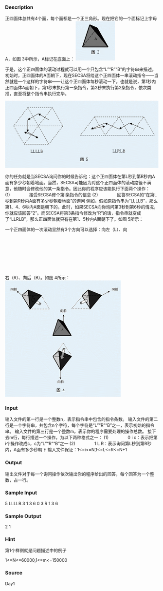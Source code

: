
### Description
正四面体总共有4个面，每个面都是一个正三角形。现在把它的一个面标记上字母A，如图 3中所示，A标记在底面上：
![](/JudgeOnline/upload/201111/1(4).jpg)


于是，这个正四面体的滚动过程就可以用一个只包含“L”“R”“B”的字符串来描述。初始时，正四面体的A面朝下，现在SECSA将给这个正四面体一串滚动指令——当然就是一个这样的字符串——让这个正四面体每秒滚动一下。也就是说，第1秒内正四面体A面朝下，第1秒末执行第一条指令，第2秒末执行第2条指令，依次类推，直至将整个指令串执行完毕。



![](/JudgeOnline/upload/201111/3(4).jpg)

你的任务就是当SECSA询问你的时候告诉他：这个正四面体在第L秒到第R秒内A面有多少秒朝着地面。当然，SECSA可能因为对这个正四面体的滚动路径不满意，他随时会修改他的某一条指令。因此你的程序应该能执行下面两个操作：
(1)                接受SECSA修个第i条指令的信息
(2)                回答SECSA的“在第L秒到第R秒内A面有多少秒朝着地面”的询问
例如，假如原指令串为“LLLLB”，那么第1、4、6秒内A面是朝下的。此时，如果SECSA向你询问第3秒到第6秒的情况，你就应该回答“2”。而SECSA将第3条指令修改为“R”的话，指令串就变成了“LLRLB”，那么正四面体就只有在第1、5秒内A面朝下了。如图 5所示：


一个正四面体的一次滚动显然有3个方向可以选择：向左（L）、向 





 











 











 











 





右（R）、向后（B）。如图 4所示：
![](/JudgeOnline/upload/201111/2(4).jpg)
### Input
输入文件的第一行是一个整数n，表示指令串中包含的指令条数。
输入文件的第二行是一个字符串，共包含n个字符，每个字符是“L”“R”“B”之一，表示初始的指令串。
输入文件的第三行是一个整数m，表示你的程序需要处理的操作总数。
接下去m行，每行描述一个操作，为以下两种格式之一：
(1)                0 i c：表示把第i个操作改成c，c为“L”“R”“B”之一
(2)                1 L R：表示询问第L秒到第R秒内，A面有多少秒朝下
输入文件保证：1<=i<=N,1<=L<=R<=N+1
### Output
输出文件对于每一个询问操作依次输出你的程序给出的回答，每个回答为一个整数，占一行。
### Sample Input
5
LLLLB
3
1 3 6
0 3 R
1 3 6

### Sample Output
2
1

### Hint
第1个样例就是问题描述中的例子



1<=N<=60000,1<=m<=150000
### Source
Day1